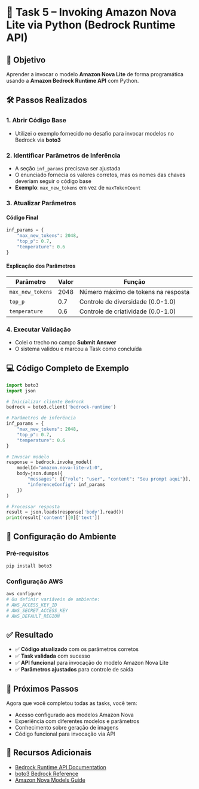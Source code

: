 # 📌 Task 5 – Invoking Amazon Nova Lite via Python (Bedrock Runtime API)

## 🎯 Objetivo

Aprender a invocar o modelo **Amazon Nova Lite** de forma programática usando a **Amazon Bedrock Runtime API** com Python.

## 🛠️ Passos Realizados

### 1. Abrir Código Base
- Utilizei o exemplo fornecido no desafio para invocar modelos no Bedrock via **boto3**

### 2. Identificar Parâmetros de Inferência
- A seção `inf_params` precisava ser ajustada
- O enunciado fornecia os valores corretos, mas os nomes das chaves deveriam seguir o código base
- **Exemplo**: `max_new_tokens` em vez de `maxTokenCount`

### 3. Atualizar Parâmetros

#### Código Final
```python
inf_params = {
    "max_new_tokens": 2048,
    "top_p": 0.7,
    "temperature": 0.6
}
```

#### Explicação dos Parâmetros
| Parâmetro | Valor | Função |
|-----------|-------|--------|
| `max_new_tokens` | 2048 | Número máximo de tokens na resposta |
| `top_p` | 0.7 | Controle de diversidade (0.0-1.0) |
| `temperature` | 0.6 | Controle de criatividade (0.0-1.0) |

### 4. Executar Validação
- Colei o trecho no campo **Submit Answer**
- O sistema validou e marcou a Task como concluída

## 💻 Código Completo de Exemplo

```python
import boto3
import json

# Inicializar cliente Bedrock
bedrock = boto3.client('bedrock-runtime')

# Parâmetros de inferência
inf_params = {
    "max_new_tokens": 2048,
    "top_p": 0.7,
    "temperature": 0.6
}

# Invocar modelo
response = bedrock.invoke_model(
    modelId="amazon.nova-lite-v1:0",
    body=json.dumps({
        "messages": [{"role": "user", "content": "Seu prompt aqui"}],
        "inferenceConfig": inf_params
    })
)

# Processar resposta
result = json.loads(response['body'].read())
print(result['content'][0]['text'])
```

## 🔧 Configuração do Ambiente

### Pré-requisitos
```bash
pip install boto3
```

### Configuração AWS
```bash
aws configure
# Ou definir variáveis de ambiente:
# AWS_ACCESS_KEY_ID
# AWS_SECRET_ACCESS_KEY
# AWS_DEFAULT_REGION
```

## ✅ Resultado

- ✅ **Código atualizado** com os parâmetros corretos
- ✅ **Task validada** com sucesso
- ✅ **API funcional** para invocação do modelo Amazon Nova Lite
- ✅ **Parâmetros ajustados** para controle de saída

## 🚀 Próximos Passos

Agora que você completou todas as tasks, você tem:
- Acesso configurado aos modelos Amazon Nova
- Experiência com diferentes modelos e parâmetros
- Conhecimento sobre geração de imagens
- Código funcional para invocação via API

## 🔗 Recursos Adicionais

- [Bedrock Runtime API Documentation](https://docs.aws.amazon.com/bedrock/latest/userguide/bedrock-runtime.html)
- [boto3 Bedrock Reference](https://boto3.amazonaws.com/v1/documentation/api/latest/reference/services/bedrock-runtime.html)
- [Amazon Nova Models Guide](https://docs.aws.amazon.com/bedrock/latest/userguide/model-parameters-nova.html)